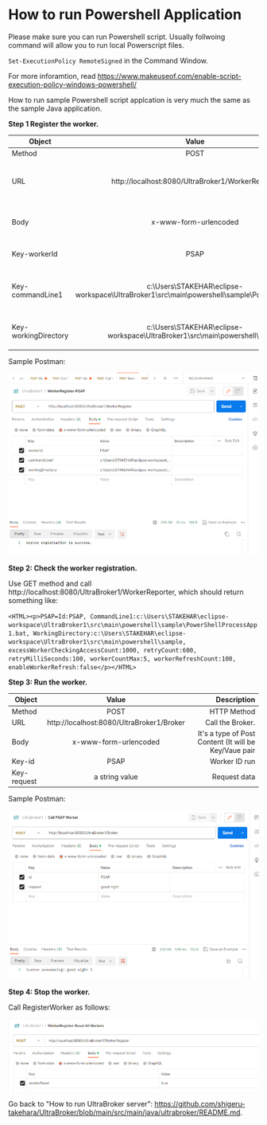 # How to run Powershell Application
Please make sure you can run Powershell script. Usually follwoing command will allow you to run local Powerscript files.

`Set-ExecutionPolicy RemoteSigned` in the Command Window.

For more inforamtion, read https://www.makeuseof.com/enable-script-execution-policy-windows-powershell/

How to run sample Powershell script applcation is very much the same as the sample Java application.

**Step 1 Register the worker.**

| Object        | Value           | Description  |
| ------------- |:-------------:| -----:|
| Method      | POST | HTTP Method |
| URL      | http://localhost:8080/UltraBroker1/WorkerRegister      |   WorkerRegister API where we can register a worker process. |
| Body | x-www-form-urlencoded      |    It's a type of Post Content (It will be Key/Vaue pair |
| Key-workerId | PSAP | Worker ID (You can choose any word) |
| Key-commandLine1 | c:\Users\STAKEHAR\eclipse-workspace\UltraBroker1\src\main\powershell\sample\PowerShellApp.bat | The batch file that contains execution of Powershell script file. |
| Key-workingDirectory | c:\Users\STAKEHAR\eclipse-workspace\UltraBroker1\src\main\powershell\sample | The directory where the batch file is located|

Sample Postman:

![alt text](https://github.com/shigeru-takehara/UltraBroker/blob/main/images/Postman-WorkerRegister-PSAP.PNG "WorkerRegister Powerscript Postman")


**Step 2: Check the worker registration.**

Use GET method and call http://localhost:8080/UltraBroker1/WorkerReporter, which should return something like:

`<HTML><p>PSAP=Id:PSAP, CommandLine1:c:\Users\STAKEHAR\eclipse-workspace\UltraBroker1\src\main\powershell\sample\PowerShellProcessApp1.bat, WorkingDirectory:c:\Users\STAKEHAR\eclipse-workspace\UltraBroker1\src\main\powershell\sample, excessWorkerCheckingAccessCount:1000, retryCount:600, retryMilliSeconds:100, workerCountMax:5, workerRefreshCount:100, enableWorkerRefresh:false</p></HTML>`

**Step 3: Run the worker.**

| Object        | Value           | Description  |
| ------------- |:-------------:| -----:|
| Method      | POST | HTTP Method |
| URL      | http://localhost:8080/UltraBroker1/Broker      |   Call the Broker. |
| Body | x-www-form-urlencoded      |    It's a type of Post Content (It will be Key/Vaue pair |
| Key-id | PSAP | Worker ID run |
| Key-request | a string value | Request data |

Sample Postman:

![alt text](https://github.com/shigeru-takehara/UltraBroker/blob/main/images/Postman-Broker-PSAP.PNG "Calling Broker Postman")


**Step 4: Stop the worker.**

Call RegisterWorker as follows:

![alt text](https://github.com/shigeru-takehara/UltraBroker/blob/main/images/Postman-WorkerRegister-Stop.PNG "WorkerRegister Stop Postman")


Go back to "How to run UltraBroker server": https://github.com/shigeru-takehara/UltraBroker/blob/main/src/main/java/ultrabroker/README.md.
